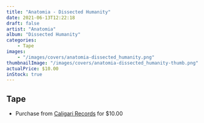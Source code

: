 ```yaml
---
title: "Anatomia - Dissected Humanity"
date: 2021-06-13T12:22:18
draft: false
artist: "Anatomia"
album: "Dissected Humanity"
categories:
    - Tape
images:
    - "/images/covers/anatomia-dissected_humanity.png"
thumbnailImage: "/images/covers/anatomia-dissected_humanity-thumb.png"
actualPrice: $10.00
inStock: true
---
```


## Tape
* Purchase from [Caligari Records](https://caligarirecords.storenvy.com/products/32266027-anatomia-dissected-humanity) for $10.00
